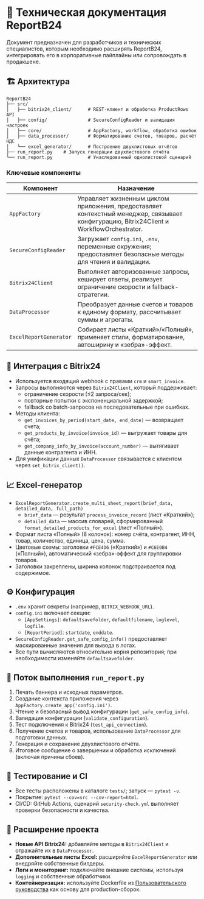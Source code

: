 # 📗 Техническая документация ReportB24

Документ предназначен для разработчиков и технических специалистов, которым необходимо расширять ReportB24, интегрировать его в корпоративные пайплайны или сопровождать в продакшене.

<a id="архитектура"></a>
## 🏗️ Архитектура

```
ReportB24
├── src/
│   ├── bitrix24_client/      # REST-клиент и обработка ProductRows API
│   ├── config/               # SecureConfigReader и валидация настроек
│   ├── core/                 # AppFactory, workflow, обработка ошибок
│   ├── data_processor/       # Форматирование счетов, товаров, расчёт НДС
│   └── excel_generator/      # Построение двухлистовых отчётов
├── run_report.py    # Запуск генерации двухлистового отчёта
└── run_report.py             # Унаследованный однолистовой сценарий
```

### Ключевые компоненты

| Компонент | Назначение |
| --- | --- |
| `AppFactory` | Управляет жизненным циклом приложения, предоставляет контекстный менеджер, связывает конфигурацию, Bitrix24Client и WorkflowOrchestrator. |
| `SecureConfigReader` | Загружает `config.ini`, `.env`, переменные окружения; предоставляет безопасные методы для чтения и валидации. |
| `Bitrix24Client` | Выполняет авторизованные запросы, кеширует ответы, реализует ограничение скорости и fallback-стратегии. |
| `DataProcessor` | Преобразует данные счетов и товаров к единому формату, рассчитывает суммы и агрегаты. |
| `ExcelReportGenerator` | Собирает листы «Краткий»/«Полный», применяет стили, форматирование, автоширину и «зебра»-эффект. |

<a id="интеграция-с-bitrix24"></a>
## 🔗 Интеграция с Bitrix24

- Используется входящий webhook с правами `crm` и `smart_invoice`.
- Запросы выполняются через `Bitrix24Client`, который поддерживает:
  - ограничение скорости (≤2 запроса/сек);
  - повторные попытки с экспоненциальной задержкой;
  - fallback со batch-запросов на последовательные при ошибках.
- Методы клиента:
  - `get_invoices_by_period(start_date, end_date)` — возвращает счета;
  - `get_products_by_invoice(invoice_id)` — выгружает товары для счёта;
  - `get_company_info_by_invoice(account_number)` — вытягивает данные контрагента и ИНН.
- Для унификации данных `DataProcessor` связывается с клиентом через `set_bitrix_client()`.

<a id="excel-генератор"></a>
## 📈 Excel-генератор

- `ExcelReportGenerator.create_multi_sheet_report(brief_data, detailed_data, full_path)`
  - `brief_data` — результат `process_invoice_record` (лист «Краткий»);
  - `detailed_data` — массив словарей, сформированный `format_detailed_products_for_excel` (лист «Полный»).
- Формат листа «Полный» (8 колонок): номер счёта, контрагент, ИНН, товар, количество, единица, цена, сумма.
- Цветовые схемы: заголовки `#FCE4D6` («Краткий») и `#C6E0B4` («Полный»), автоматический «зебра»-эффект для группировки товаров.
- Заголовки закреплены, ширина колонок подстраивается под содержимое.

## ⚙️ Конфигурация

- `.env` хранит секреты (например, `BITRIX_WEBHOOK_URL`).
- `config.ini` включает секции:
  - `[AppSettings]`: `defaultsavefolder`, `defaultfilename`, `loglevel`, `logfile`.
  - `[ReportPeriod]`: `startdate`, `enddate`.
- `SecureConfigReader.get_safe_config_info()` предоставляет маскированные значения для вывода в логах.
- Все пути вычисляются относительно корня репозитория; при необходимости изменяйте `defaultsavefolder`.

## 🔄 Поток выполнения `run_report.py`

1. Печать баннера и исходных параметров.
2. Создание контекста приложения через `AppFactory.create_app('config.ini')`.
3. Чтение и безопасный вывод конфигурации (`get_safe_config_info`).
4. Валидация конфигурации (`validate_configuration`).
5. Тест подключения к Bitrix24 (`test_api_connection`).
6. Получение счетов и товаров, использование `DataProcessor` для подготовки данных.
7. Генерация и сохранение двухлистового отчёта.
8. Итоговое сообщение о завершении и обработка исключений (включая причины сбоев).

## 🧪 Тестирование и CI

- Все тесты расположены в каталоге `tests/`; запуск — `pytest -v`.
- Покрытие: `pytest --cov=src --cov-report=html`.
- CI/CD: GitHub Actions, сценарий `security-check.yml` выполняет проверки безопасности и качества.

## 🚀 Расширение проекта

- **Новые API Bitrix24:** добавляйте методы в `Bitrix24Client` и отражайте их в `DataProcessor`.
- **Дополнительные листы Excel:** расширяйте `ExcelReportGenerator` или внедряйте собственные билдеры.
- **Логи и мониторинг:** подключайте внешние системы, используя `logging` и собственные обработчики.
- **Контейнеризация:** используйте Dockerfile из [Пользовательского руководства](USER_GUIDE.md#docker-контейнер) как основу для production-сборок.

